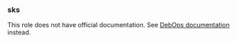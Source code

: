 ### sks

This role does not have official documentation.
See [DebOps documentation](https://docs.debops.org/en/HEAD/) instead.
